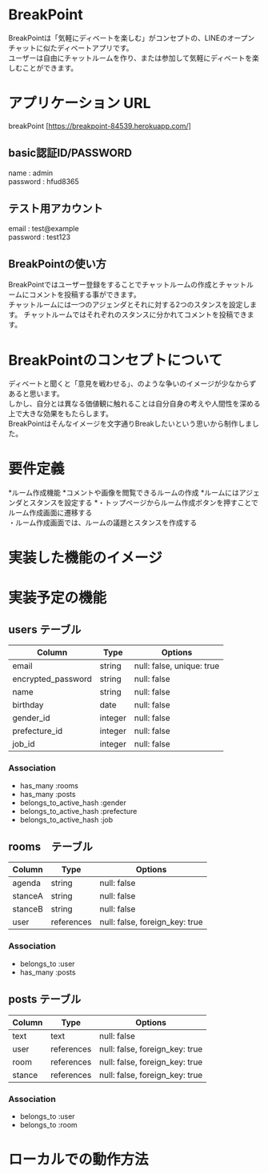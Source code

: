 # BreakPoint

BreakPointは「気軽にディベートを楽しむ」がコンセプトの、LINEのオープンチャットに似たディベートアプリです。<br>
ユーザーは自由にチャットルームを作り、または参加して気軽にディベートを楽しむことができます。

# アプリケーション URL
breakPoint [https://breakpoint-84539.herokuapp.com/]

## basic認証ID/PASSWORD
name : admin<br>
password : hfud8365

## テスト用アカウント
email : test@example<br>
password : test123

## BreakPointの使い方

BreakPointではユーザー登録をすることでチャットルームの作成とチャットルームにコメントを投稿する事ができます。<br>
チャットルームには一つのアジェンダとそれに対する2つのスタンスを設定します。
チャットルームではそれぞれのスタンスに分かれてコメントを投稿できます。

# BreakPointのコンセプトについて

ディベートと聞くと「意見を戦わせる」、のような争いのイメージが少なからずあると思います。<br>
しかし、自分とは異なる価値観に触れることは自分自身の考えや人間性を深める上で大きな効果をもたらします。<br>
BreakPointはそんなイメージを文字通りBreakしたいという思いから制作しました。

# 要件定義

*ルーム作成機能
  *コメントや画像を閲覧できるルームの作成
  *ルームにはアジェンダとスタンスを設定する
  *・トップページからルーム作成ボタンを押すことでルーム作成画面に遷移する<br>・ルーム作成画面では、ルームの議題とスタンスを作成する

# 実装した機能のイメージ

# 実装予定の機能

## users テーブル

|Column            |Type   |Options                  |
|------------------|-------|-------------------------|
|email             |string |null: false, unique: true|
|encrypted_password|string |null: false              |
|name              |string |null: false              |
|birthday          |date   |null: false              |
|gender_id         |integer|null: false              |
|prefecture_id     |integer|null: false              |
|job_id            |integer|null: false              |

### Association

- has_many :rooms
- has_many :posts
- belongs_to_active_hash :gender
- belongs_to_active_hash :prefecture
- belongs_to_active_hash :job

## rooms　テーブル

|Column |Type      |Options                       |
|-------|----------|------------------------------|
|agenda |string    |null: false                   |
|stanceA|string    |null: false                   |
|stanceB|string    |null: false                   |
|user  |references|null: false, foreign_key: true|

### Association

- belongs_to :user
- has_many :posts

## posts テーブル

|Column |Type      |Options                       |
|-------|----------|------------------------------|
|text   |text      |null: false                   |
|user   |references|null: false, foreign_key: true|
|room   |references|null: false, foreign_key: true|
|stance |references|null: false, foreign_key: true|

### Association

- belongs_to :user
- belongs_to :room

# ローカルでの動作方法